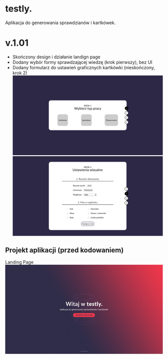 # testly.
Aplikacja do generowania sprawdzianów i kartkówek.

# v.1.01
 - Skończony design i działanie landign page
 - Dodany wybór formy sprawdzającej wiedzę (krok pierwszy), bez UI
 - Dodany formularz do ustawień graficznych kartkówki (nieskończony, krok 2)
![Krok 1 - wybór testu](https://raw.githubusercontent.com/janmager/testly/master/img-git/step1-1.png)
![Krok 2 - usatwienia graficzne kartkówki](https://raw.githubusercontent.com/janmager/testly/master/img-git/step2-1.png)

## Projekt aplikacji (przed kodowaniem)
Landing Page
![Landing Page](https://raw.githubusercontent.com/janmager/testly/master/img-git/landing-page.jpg)

